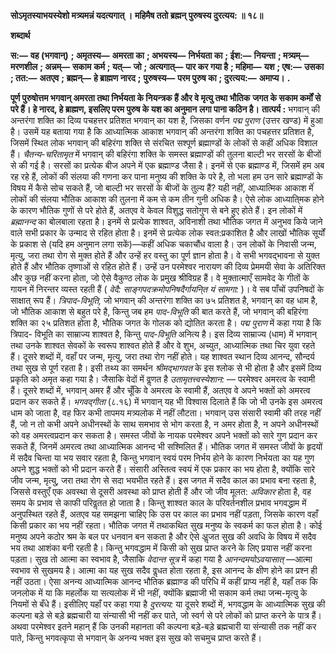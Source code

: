  **सोऽमृतस्याभयस्येशो मत्र्यमन्नं यदत्यगात् ।** **महिमैष ततो ब्रह्मन् पुरुषस्य दुरत्यय: ॥ १८॥** 

**शब्दार्थ** 

**स:—** **वह (भगवान्)** **; अमृतस्य—** **अमरता का** **; अभयस्य—** **निर्भयता का** **; ईश:—** **नियन्ता** **; मत्र्यम्—** **मरणशील** **; अन्नम्—** **सकाम** **कर्म** **; यत्—** **जो** **; अत्यगात्—** **पार कर गया है** **; महिमा—** **यश** **; एष:—** **उसका** **; तत:—** **अतएव** **; ब्रह्मन्—** **हे ब्राह्मण नारद** **;** **पुरुषस्य—** **परम पुरुष का** **; दुरत्यय:—** **अमाप्य।** **.** 

**पूर्ण पुरुषोत्तम भगवान् अमरता तथा निर्भयता के नियन्त्रक हैं और वे मृत्यु तथा भौतिक** **जगत के सकाम कर्मों से परे हैं। हे नारद, हे ब्राह्मण, इसलिए परम पुरुष के यश का अनुमान** **लगा पाना कठिन है।** **तात्पर्य :** भगवान् की अन्तरंगा शक्ति का दिव्य पचहत्तर प्रतिशत भगवान् का यश है, जिसका वर्णन *पद्म पुराण* (उत्तर खण्ड) में हुआ है। उसमें यह बताया गया है कि आध्यात्मिक आकाश भगवान् की अन्तरंगा शक्ति का पचहत्तर प्रतिशत है, जिसमें स्थित लोक भगवान् की बहिरंगा शक्ति से संरचित सश्पूर्ण ब्रह्माण्डों के लोकों से कहीं अधिक विशाल हैं। *चैतन्य-चरितामृत* में भगवान् की बहिरंगा शक्ति के समस्त ब्रह्माण्डों की तुलना बाल्टी भर सरसों के बीजों से की गई है। सरसों का प्रत्येक बीज अपने में एक ब्रह्माण्ड जैसा है। इनमें से एक ब्रह्माण्ड में, जिसमें हम अब रह रहे हैं, लोकों की संलया की गणना कर पाना मनुष्य की शक्ति के परे है, तो भला हम उन सारे ब्रह्माण्डों के विषय में कैसे सोच सकते हैं, जो बाल्टी भर सरसों के बीजों के तुल्य हैं? यही नहीं, आध्यात्मिक आकाश मेंं लोकों की संलया भौतिक आकाश की तुलना में कम से कम तीन गुनी अधिक है। ऐसे लोक आध्याति्मक होने के कारण भौतिक गुणों से परे होते हैं, अतएव वे केवल विशुद्ध सतोगुण से बने हुए होते हैं। इन लोकों में *ब्रह्मानन्द* का बोलबाला रहता है। इनमें से प्रत्येक शाश्वत, अविनाशी तथा भौतिक जगत में अनुभव किये जाने वाले सभी प्रकार के उन्माद से रहित होता है। इनमें से प्रत्येक लोक स्वत:प्रकाशित है और लाखों भौतिक सूर्यों के प्रकाश से (यदि हम अनुमान लगा सकें)—कहीं अधिक चकाचौंध वाला है। उन लोकों के निवासी जन्म, मृत्यु, जरा तथा रोग से मुक्त होते हैं और उन्हें हर वस्तु का पूर्ण ज्ञान होता है। वे सभी भगवद्भावना से युक्त होते हैं और भौतिक तृष्णाओं से रहित होते हैं। उन्हें उन परमेश्वर नारायण की दिव्य प्रेममयी सेवा के अतिरिक्त और कुछ नहीं करना होता, जो ऐसे वैकुण्ठ लोक के प्रमुख श्रीविग्रह हैं। वे मुक्तात्माएँ सामवेद के गीतों के गायन में निरन्तर व्यस्त रहती हैं ( *वेदै:* *साङ्गपदक्रमोपनिषदैर्गायनि्त यं सामगा:* )। वे सब पाँचों उपनिषदों के साक्षात् रूप हैं। *त्रिपाद-विभूति,*  जो भगवान् की अन्तरंगा शक्ति का ७५ प्रतिशत है, भगवान् का वह धाम है, जो भौतिक आकाश से बहुत परे है, किन्तु जब हम *पाद-विभूति* की बात करते हैं, जो भगवान् की बहिरंगा शक्ति का २५ प्रतिशत होता है, भौतिक जगत के गोलक को द्योतित करता है। *पद्म पुराण* में कहा गया है कि त्रिपाद- विभूति का साम्राज्य शाश्वत है, किन्तु *पाद-विभूति* अनित्य है। इस दिव्य साम्राज्य (धाम) में भगवान् तथा उनके शाश्वत सेवकों के स्वरूप शाश्वत होते हैं और वे शुभ, अच्युत, आध्यात्मिक तथा चिर युवा रहते हैं। दूसरे शब्दों में, वहाँ पर जन्म, मृत्यु, जरा तथा रोग नहीं होते। यह शाश्वत स्थान दिव्य आनन्द, सौन्दर्य तथा सुख से पूर्ण रहता है। इसी तथ्य का समर्थन *श्रीमद्भागवत* के इस श्लोक से भी होता है और इसमें दिव्य प्रकृति को अमृत कहा गया है। जैसाकि वेदों में वॢणत है *उतामृतत्त्वस्येशान:* — परमेश्वर अमरत्व के स्वामी हैं। दूसरे शब्दों में, भगवान् अमर हैं और चूँकि वे अमरत्व के स्वामी हैं, अतएव वे अपने भक्तों को अमरत्व प्रदान कर सकते हैं। *भगवद्गीता* (८.१६) में भगवान् यह भी विश्वास दिलाते हैं कि जो भी उनके इस अमरत्व धाम को जाता है, वह फिर कभी तापमय मत्र्यलोक में नहीं लौटता। भगवान् उस संसारी स्वामी की तरह नहीं हैं, जो न तो कभी अपने अधीनस्थों के साथ समभाव से भोग करता है, न अमर होता है, न अपने अधीनस्थों को वह अमरत्वप्रदान कर सकता है। समस्त जीवों के नायक परमेश्वर अपने भक्तों को सारे गुण प्रदान कर सकते हैं, जिनमें अमरत्व तथा आध्यात्मिक आनन्द भी सश्मिलित हैं। भौतिक जगत में समस्त जीवों के हृदयों में सदैव चिन्ता या भय सवार रहता है, किन्तु भगवान् स्वयं परम निर्भय होने के कारण निर्भयता का यह गुण अपने शुद्ध भक्तों को भी प्रदान करते हैं। संसारी अस्तित्व स्वयं में एक प्रकार का भय होता है, क्योंकि सारे जीव जन्म, मृत्यु, जरा तथा रोग से सदा भयभीत रहते हैं। इस जगत में सदैव काल का प्रभाव बना रहता है, जिससे वस्तुएँ एक अवस्था से दूसरी अवस्था को प्राप्त होती हैं और जो जीव मूलत: *अविकार* होता है, वह समय के प्रभाव से काफी परिवॢतत हो जाता है। किन्तु शाश्वत काल के परिवर्तनशील प्रभाव भगवद्धाम में अनुपस्थित रहते हैं, अतएव यह समझना चाहिए कि उस पर काल का प्रभाव नहीं पड़ता, जिसके कारण वहाँ किसी प्रकार का भय नहीं रहता। भौतिक जगत में तथाकथित सुख मनुष्य के स्वकर्म का फल होता है। कोई मनुष्य अपने कठोर श्रम के बल पर धनवान बन सकता है और ऐसे अॢजत सुख की अवधि के विषय में सदैव भय तथा आशंका बनी रहती है। किन्तु भगवद्धाम में किसी को सुख प्राप्त करने के लिए प्रयास नहीं करना पड़ता। सुख तो आत्मा का स्वभाव है, जैसाकि *वेदान्त सूत्र* में कहा गया है *आनन्दमयोऽवयासात्* —आत्मा स्वभाव से सुखमय है। आत्मा का यह सुख सदैव वॢधत होता रहता है, इस आनन्द के क्षीण होने का प्रश्न ही नहीं उठता। ऐसा अनन्य आध्यात्मिक आनन्द भौतिक ब्रह्माण्ड की परिधि में कहीं प्राप्य नहीं है, यहाँ तक कि जनलोक में या कि महर्लोक या सत्यलोक में भी नहीं, क्योंकि ब्रह्माजी भी सकाम कर्म तथा जन्म-मृत्यु के नियमों से बँधे हैं। इसीलिए यहाँ पर कहा गया है *दुरत्यय:* या दूसरे शब्दों में, भगवद्धाम के आध्यात्मिक सुख की कल्पना बड़े से बड़े ब्रह्मचारी या संन्यासी भी नहीं कर पाते, जो स्वर्ग से परे लोकों को प्राप्त करने के पात्र हैं। अथवा परमेश्वर इतने महान् हैं कि उनकी महानता की कल्पना बड़े-बड़े ब्रह्मचारी या संन्यासी तक नहीं कर पाते, किन्तु भगवत्कृपा से भगवान् के अनन्य भक्त इस सुख को सचमुच प्राप्त करते हैं। 